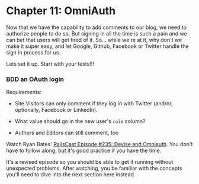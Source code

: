 # Chapter 11: OmniAuth

Now that we have the capability to add comments to our blog, we need to authorize people to do so.  But signing in all the time is such a pain and we can bet that users will get tired of it.  So... while we're at it, why don't we make it super easy, and let Google, Github, Facebook or Twitter handle the sign in process for us.

Lets set it up.  Start with your tests!!!

### BDD an OAuth login

Requirements:

- Site Visitors can only comment if they log in with Twitter (and/or, optionally, Facebook or LinkedIn).

- What value should go in the new user's `role` column?

- Authors and Editors can still comment, too

Watch Ryan Bates' [RailsCast Episode #235: Devise and Omniauth](http://railscasts.com/episodes/235-devise-and-omniauth-revised?view=asciicast). You don't have to follow along, but it's good practice if you have the time.

It's a revised episode so you should be able to get it running without unexpected problems. After watching, you be familiar with the concepts you'll need to dive into the next section here instead.
